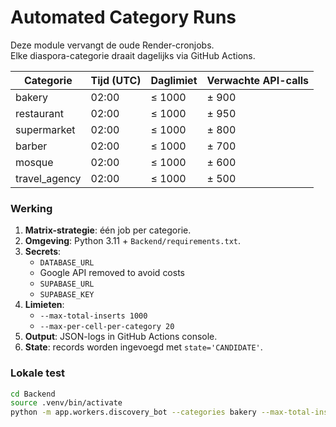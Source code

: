 # Automated Category Runs

Deze module vervangt de oude Render-cronjobs.  
Elke diaspora-categorie draait dagelijks via GitHub Actions.

| Categorie       | Tijd (UTC) | Daglimiet | Verwachte API-calls |
|-----------------|-------------|------------|---------------------|
| bakery          | 02:00       | ≤ 1000     | ± 900               |
| restaurant      | 02:00       | ≤ 1000     | ± 950               |
| supermarket     | 02:00       | ≤ 1000     | ± 800               |
| barber          | 02:00       | ≤ 1000     | ± 700               |
| mosque          | 02:00       | ≤ 1000     | ± 600               |
| travel_agency   | 02:00       | ≤ 1000     | ± 500               |

### Werking
1. **Matrix-strategie**: één job per categorie.  
2. **Omgeving**: Python 3.11 + `Backend/requirements.txt`.  
3. **Secrets**:
   - `DATABASE_URL`
   - Google API removed to avoid costs
   - `SUPABASE_URL`
   - `SUPABASE_KEY`
4. **Limieten**:
   - `--max-total-inserts 1000`
   - `--max-per-cell-per-category 20`
5. **Output**: JSON-logs in GitHub Actions console.  
6. **State**: records worden ingevoegd met `state='CANDIDATE'`.

### Lokale test
```bash
cd Backend
source .venv/bin/activate
python -m app.workers.discovery_bot --categories bakery --max-total-inserts 50

